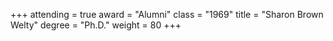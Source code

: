 +++
attending  = true
award      = "Alumni"
class      = "1969"
title      = "Sharon Brown Welty"
degree     = "Ph.D."
weight     = 80
+++
